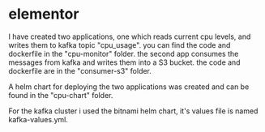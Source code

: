 # elementor

I have created two applications, one which reads current cpu levels, and writes them to kafka topic "cpu_usage". you can find the code and dockerfile in the "cpu-monitor" folder.
the second app consumes the messages from kafka and writes them into a S3 bucket. the code and dockerfile are in the "consumer-s3" folder.

A helm chart for deploying the two applications was created and can be found  in the "cpu-chart" folder.

For the kafka cluster i used the bitnami helm chart, it's values file is named  kafka-values.yml.
